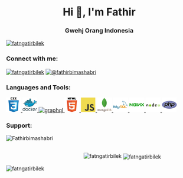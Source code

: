 <h1 align="center">Hi 👋, I'm Fathir</h1>
<h3 align="center">Gwehj Orang Indonesia</h3>

<p align="left"> <a href="https://twitter.com/fatngatirbilek" target="blank"><img src="https://img.shields.io/twitter/follow/fatngatirbilek?logo=twitter&style=for-the-badge" alt="fatngatirbilek" /></a> </p>

<h3 align="left">Connect with me:</h3>
<p align="left">
<a href="https://twitter.com/FatngatirBilek" target="blank"><img align="center" src="https://raw.githubusercontent.com/rahuldkjain/github-profile-readme-generator/master/src/images/icons/Social/twitter.svg" alt="fatngatirbilek" height="30" width="40" /></a>
<a href="https://instagram.com/fathirbimashabri" target="blank"><img align="center" src="https://raw.githubusercontent.com/rahuldkjain/github-profile-readme-generator/master/src/images/icons/Social/instagram.svg" alt="@fathirbimashabri" height="30" width="40" /></a>
</p>

<h3 align="left">Languages and Tools:</h3>
<p align="left"> <a href="https://www.w3schools.com/css/" target="_blank" rel="noreferrer"> <img src="https://raw.githubusercontent.com/devicons/devicon/master/icons/css3/css3-original-wordmark.svg" alt="css3" width="40" height="40"/> </a> <a href="https://www.docker.com/" target="_blank" rel="noreferrer"> <img src="https://raw.githubusercontent.com/devicons/devicon/master/icons/docker/docker-original-wordmark.svg" alt="docker" width="40" height="40"/> </a> <a href="https://graphql.org" target="_blank" rel="noreferrer"> <img src="https://www.vectorlogo.zone/logos/graphql/graphql-icon.svg" alt="graphql" width="40" height="40"/> </a> <a href="https://www.w3.org/html/" target="_blank" rel="noreferrer"> <img src="https://raw.githubusercontent.com/devicons/devicon/master/icons/html5/html5-original-wordmark.svg" alt="html5" width="40" height="40"/> </a> <a href="https://developer.mozilla.org/en-US/docs/Web/JavaScript" target="_blank" rel="noreferrer"> <img src="https://raw.githubusercontent.com/devicons/devicon/master/icons/javascript/javascript-original.svg" alt="javascript" width="40" height="40"/> </a> <a href="https://www.mongodb.com/" target="_blank" rel="noreferrer"> <img src="https://raw.githubusercontent.com/devicons/devicon/master/icons/mongodb/mongodb-original-wordmark.svg" alt="mongodb" width="40" height="40"/> </a> <a href="https://www.mysql.com/" target="_blank" rel="noreferrer"> <img src="https://raw.githubusercontent.com/devicons/devicon/master/icons/mysql/mysql-original-wordmark.svg" alt="mysql" width="40" height="40"/> </a> <a href="https://www.nginx.com" target="_blank" rel="noreferrer"> <img src="https://raw.githubusercontent.com/devicons/devicon/master/icons/nginx/nginx-original.svg" alt="nginx" width="40" height="40"/> </a> <a href="https://nodejs.org" target="_blank" rel="noreferrer"> <img src="https://raw.githubusercontent.com/devicons/devicon/master/icons/nodejs/nodejs-original-wordmark.svg" alt="nodejs" width="40" height="40"/> </a> <a href="https://www.php.net" target="_blank" rel="noreferrer"> <img src="https://raw.githubusercontent.com/devicons/devicon/master/icons/php/php-original.svg" alt="php" width="40" height="40"/> </a> </p>


<h3 align="left">Support:</h3>
<p><a href="https://www.buymeacoffee.com/FatngatirBilek"> <img align="left" src="https://cdn.buymeacoffee.com/buttons/v2/default-yellow.png" height="50" width="210" alt="Fathirbimashabri" /></a></p><br><br>


<p><img align="left" src="https://github-readme-stats.vercel.app/api/top-langs?username=fatngatirbilek&show_icons=true&locale=en&layout=compact" alt="fatngatirbilek" /></p>

<p>&nbsp;<img align="center" src="https://github-readme-stats.vercel.app/api?username=fatngatirbilek&show_icons=true&locale=en" alt="fatngatirbilek" /></p>

<p><img align="center" src="https://github-readme-streak-stats.herokuapp.com/?user=fatngatirbilek&" alt="fatngatirbilek" /></p>
